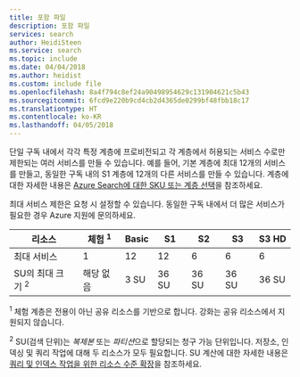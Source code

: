 ```yaml
---
title: 포함 파일
description: 포함 파일
services: search
author: HeidiSteen
ms.service: search
ms.topic: include
ms.date: 04/04/2018
ms.author: heidist
ms.custom: include file
ms.openlocfilehash: 8a4f794c8ef24a90498954629c131904621c5b43
ms.sourcegitcommit: 6fcd9e220b9cd4cb2d4365de0299bf48fbb18c17
ms.translationtype: HT
ms.contentlocale: ko-KR
ms.lasthandoff: 04/05/2018
---
```

단일 구독 내에서 각각 특정 계층에 프로비전되고 각 계층에서 허용되는 서비스 수로만 제한되는 여러 서비스를 만들 수 있습니다. 예를 들어, 기본 계층에 최대 12개의 서비스를 만들고, 동일한 구독 내의 S1 계층에 12개의 다른 서비스를 만들 수 있습니다. 계층에 대한 자세한 내용은 [Azure Search에 대한 SKU 또는 계층 선택](../articles/search/search-sku-tier.md)을 참조하세요.

최대 서비스 제한은 요청 시 설정할 수 있습니다. 동일한 구독 내에서 더 많은 서비스가 필요한 경우 Azure 지원에 문의하세요.

| 리소스            | 체험&nbsp;<sup>1</sup> | Basic | S1  | S2 | S3 | S3&nbsp;HD |
| ------------------- | ---- | ----- | --- | -- | -- | ----- |
| 최대 서비스    |1     | 12    | 12  | 6  | 6  | 6     |
| SU의 최대 크기&nbsp;<sup>2</sup> |해당 없음 |3 SU |36 SU |36 SU |36 SU |36 SU |

<sup>1</sup> 체험 계층은 전용이 아닌 공유 리소스를 기반으로 합니다. 강화는 공유 리소스에서 지원되지 않습니다.

<sup>2</sup> SU(검색 단위)는 *복제본* 또는 *파티션*으로 할당되는 청구 가능 단위입니다. 저장소, 인덱싱 및 쿼리 작업에 대해 두 리소스가 모두 필요합니다. SU 계산에 대한 자세한 내용은 [쿼리 및 인덱스 작업을 위한 리소스 수준 확장](../articles/search/search-capacity-planning.md)을 참조하세요. 
